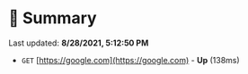 # 📖 Summary
Last updated: **8/28/2021, 5:12:50 PM**

- `GET` [https://google.com](https://google.com) - **Up** (138ms)
